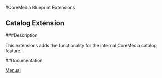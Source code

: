 #CoreMedia Blueprint Extensions

## Catalog Extension

###Description

This extensions adds the functionality for the internal CoreMedia catalog feature.

##Documentation

[Manual](https://documentation.coremedia.com/dxp8/current/manuals/coremedia-en/webhelp/content/CMS_Catalog.html)
